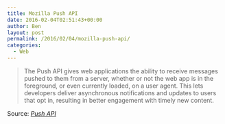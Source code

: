 ```yaml
---
title: Mozilla Push API
date: 2016-02-04T02:51:43+00:00
author: Ben
layout: post
permalink: /2016/02/04/mozilla-push-api/
categories:
  - Web
---
```

> The Push API gives web applications the ability to receive messages pushed to them from a server, whether or not the web app is in the foreground, or even currently loaded, on a user agent. This lets developers deliver asynchronous notifications and updates to users that opt in, resulting in better engagement with timely new content.

Source: _[Push API](https://developer.mozilla.org/en-US/docs/Web/API/Push_API)_